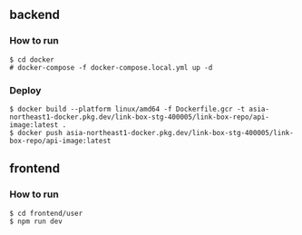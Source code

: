 ## backend

### How to run

```
$ cd docker
# docker-compose -f docker-compose.local.yml up -d
```

### Deploy

```
$ docker build --platform linux/amd64 -f Dockerfile.gcr -t asia-northeast1-docker.pkg.dev/link-box-stg-400005/link-box-repo/api-image:latest .
$ docker push asia-northeast1-docker.pkg.dev/link-box-stg-400005/link-box-repo/api-image:latest
```

## frontend

### How to run

```
$ cd frontend/user
$ npm run dev
```
